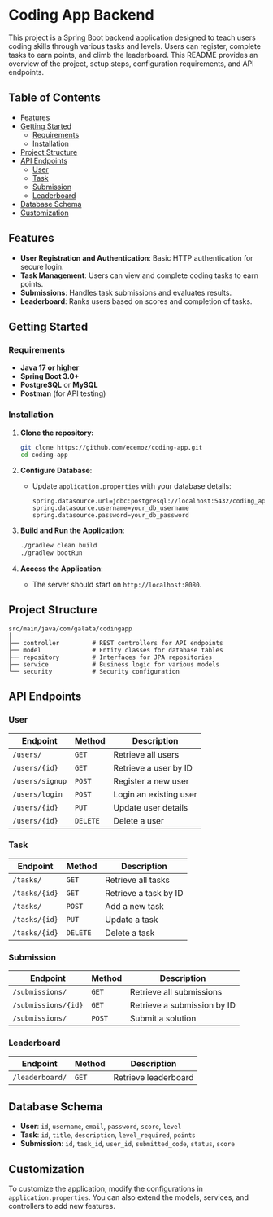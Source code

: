 # Coding App Backend

This project is a Spring Boot backend application designed to teach users coding skills through various tasks and levels. Users can register, complete tasks to earn points, and climb the leaderboard. This README provides an overview of the project, setup steps, configuration requirements, and API endpoints.

## Table of Contents

- [Features](#features)
- [Getting Started](#getting-started)
  - [Requirements](#requirements)
  - [Installation](#installation)
- [Project Structure](#project-structure)
- [API Endpoints](#api-endpoints)
  - [User](#user)
  - [Task](#task)
  - [Submission](#submission)
  - [Leaderboard](#leaderboard)
- [Database Schema](#database-schema)
- [Customization](#customization)

## Features

- **User Registration and Authentication**: Basic HTTP authentication for secure login.
- **Task Management**: Users can view and complete coding tasks to earn points.
- **Submissions**: Handles task submissions and evaluates results.
- **Leaderboard**: Ranks users based on scores and completion of tasks.

## Getting Started

### Requirements

- **Java 17 or higher**
- **Spring Boot 3.0+**
- **PostgreSQL** or **MySQL**
- **Postman** (for API testing)

### Installation

1. **Clone the repository:**
   ```bash
   git clone https://github.com/ecemoz/coding-app.git
   cd coding-app
   ```

2. **Configure Database**:
   - Update `application.properties` with your database details:
     ```properties
     spring.datasource.url=jdbc:postgresql://localhost:5432/coding_app
     spring.datasource.username=your_db_username
     spring.datasource.password=your_db_password
     ```

3. **Build and Run the Application**:
   ```bash
   ./gradlew clean build
   ./gradlew bootRun
   ```

4. **Access the Application**:
   - The server should start on `http://localhost:8080`.

## Project Structure

```
src/main/java/com/galata/codingapp
│
├── controller         # REST controllers for API endpoints
├── model              # Entity classes for database tables
├── repository         # Interfaces for JPA repositories
├── service            # Business logic for various models
└── security           # Security configuration
```

## API Endpoints

### User

| Endpoint                | Method | Description                  |
|-------------------------|--------|------------------------------|
| `/users/`               | `GET`  | Retrieve all users           |
| `/users/{id}`           | `GET`  | Retrieve a user by ID        |
| `/users/signup`         | `POST` | Register a new user          |
| `/users/login`          | `POST` | Login an existing user       |
| `/users/{id}`           | `PUT`  | Update user details          |
| `/users/{id}`           | `DELETE` | Delete a user             |

### Task

| Endpoint                | Method | Description                  |
|-------------------------|--------|------------------------------|
| `/tasks/`               | `GET`  | Retrieve all tasks           |
| `/tasks/{id}`           | `GET`  | Retrieve a task by ID        |
| `/tasks/`               | `POST` | Add a new task               |
| `/tasks/{id}`           | `PUT`  | Update a task                |
| `/tasks/{id}`           | `DELETE` | Delete a task             |

### Submission

| Endpoint                | Method | Description                  |
|-------------------------|--------|------------------------------|
| `/submissions/`         | `GET`  | Retrieve all submissions     |
| `/submissions/{id}`     | `GET`  | Retrieve a submission by ID  |
| `/submissions/`         | `POST` | Submit a solution            |

### Leaderboard

| Endpoint                | Method | Description                  |
|-------------------------|--------|------------------------------|
| `/leaderboard/`         | `GET`  | Retrieve leaderboard         |

## Database Schema

- **User**: `id`, `username`, `email`, `password`, `score`, `level`
- **Task**: `id`, `title`, `description`, `level_required`, `points`
- **Submission**: `id`, `task_id`, `user_id`, `submitted_code`, `status`, `score`

## Customization

To customize the application, modify the configurations in `application.properties`. You can also extend the models, services, and controllers to add new features.

